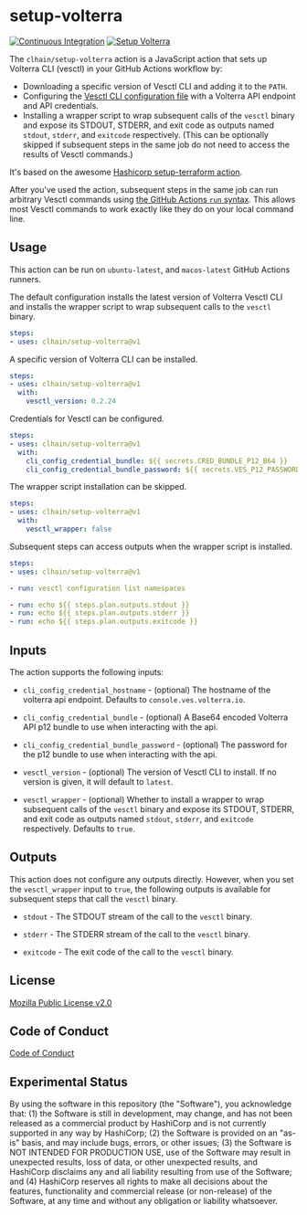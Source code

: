 # setup-volterra

<p align="left">
  <a href="https://github.com/clhain/setup-volterra/actions"><img alt="Continuous Integration" src="https://github.com/clhain/setup-volterra/workflows/Continuous%20Integration/badge.svg" /></a>
  <a href="https://github.com/clhain/setup-volterra/actions"><img alt="Setup Volterra" src="https://github.com/clhain/setup-volterra/workflows/Setup%20Volterra/badge.svg" /></a>
</p>

The `clhain/setup-volterra` action is a JavaScript action that sets up Volterra CLI (vesctl) in your GitHub Actions workflow by:

- Downloading a specific version of Vesctl CLI and adding it to the `PATH`.
- Configuring the [Vesctl CLI configuration file](https://gitlab.com/volterra.io/vesctl/blob/main/README.md) with a Volterra API endpoint and API credentials.
- Installing a wrapper script to wrap subsequent calls of the `vesctl` binary and expose its STDOUT, STDERR, and exit code as outputs named `stdout`, `stderr`, and `exitcode` respectively. (This can be optionally skipped if subsequent steps in the same job do not need to access the results of Vesctl commands.)

It's based on the awesome [Hashicorp setup-terraform action](https://github.com/hashicorp/setup-terraform).

After you've used the action, subsequent steps in the same job can run arbitrary Vesctl commands using [the GitHub Actions `run` syntax](https://help.github.com/en/actions/reference/workflow-syntax-for-github-actions#jobsjob_idstepsrun). This allows most Vesctl commands to work exactly like they do on your local command line.

## Usage

This action can be run on `ubuntu-latest`, and `macos-latest` GitHub Actions runners.

The default configuration installs the latest version of Volterra Vesctl CLI and installs the wrapper script to wrap subsequent calls to the `vesctl` binary.

```yaml
steps:
- uses: clhain/setup-volterra@v1
```

A specific version of Volterra CLI can be installed.

```yaml
steps:
- uses: clhain/setup-volterra@v1
  with:
    vesctl_version: 0.2.24
```

Credentials for Vesctl can be configured.

```yaml
steps:
- uses: clhain/setup-volterra@v1
  with:
    cli_config_credential_bundle: ${{ secrets.CRED_BUNDLE_P12_B64 }}
    cli_config_credential_bundle_password: ${{ secrets.VES_P12_PASSWORD }}
```

The wrapper script installation can be skipped.

```yaml
steps:
- uses: clhain/setup-volterra@v1
  with:
    vesctl_wrapper: false
```

Subsequent steps can access outputs when the wrapper script is installed.


```yaml
steps:
- uses: clhain/setup-volterra@v1

- run: vesctl configuration list namespaces

- run: echo ${{ steps.plan.outputs.stdout }}
- run: echo ${{ steps.plan.outputs.stderr }}
- run: echo ${{ steps.plan.outputs.exitcode }}
```

## Inputs

The action supports the following inputs:

- `cli_config_credential_hostname` - (optional) The hostname of the volterra api endpoint. Defaults to `console.ves.volterra.io`.

- `cli_config_credential_bundle` - (optional) A Base64 encoded Volterra API p12 bundle to use when interacting with the api.

- `cli_config_credential_bundle_password` - (optional) The password for the p12 bundle to use when interacting with the api.

- `vesctl_version` - (optional) The version of Vesctl CLI to install. If no version is given, it will default to `latest`.

- `vesctl_wrapper` - (optional) Whether to install a wrapper to wrap subsequent calls of 
   the `vesctl` binary and expose its STDOUT, STDERR, and exit code as outputs
   named `stdout`, `stderr`, and `exitcode` respectively. Defaults to `true`.


## Outputs

This action does not configure any outputs directly. However, when you set the `vesctl_wrapper` input
to `true`, the following outputs is available for subsequent steps that call the `vesctl` binary.

- `stdout` - The STDOUT stream of the call to the `vesctl` binary.

- `stderr` - The STDERR stream of the call to the `vesctl` binary.

- `exitcode` - The exit code of the call to the `vesctl` binary.

## License

[Mozilla Public License v2.0](https://github.com/clhain/setup-volterra/blob/master/LICENSE)

## Code of Conduct

[Code of Conduct](https://github.com/clhain/setup-volterra/blob/master/CODE_OF_CONDUCT.md)

## Experimental Status

By using the software in this repository (the "Software"), you acknowledge that: (1) the Software is still in development, may change, and has not been released as a commercial product by HashiCorp and is not currently supported in any way by HashiCorp; (2) the Software is provided on an "as-is" basis, and may include bugs, errors, or other issues;  (3) the Software is NOT INTENDED FOR PRODUCTION USE, use of the Software may result in unexpected results, loss of data, or other unexpected results, and HashiCorp disclaims any and all liability resulting from use of the Software; and (4) HashiCorp reserves all rights to make all decisions about the features, functionality and commercial release (or non-release) of the Software, at any time and without any obligation or liability whatsoever.
